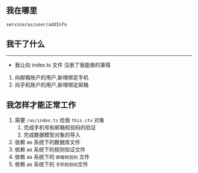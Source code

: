 ## 我在哪里

`service/as/user/addInfo`

## 我干了什么

--------------------------

- 我让向 index.ts 文件 注册了我能做的事情

1. 向邮箱账户的用户,新增绑定手机
2. 向手机账户的用户,新增绑定邮箱

## 我怎样才能正常工作

1. 需要 `/as/index.ts` 给我 `this.ctx` 对象
   1. 完成手机号和邮箱校验码的验证
   2. 完成数据模型对象的导入
2. 依赖 as 系统下的数据库文件
3. 依赖 as 系统下的规则验证文件
4. 依赖 as 系统下的 `邮箱校验码` 文件
5. 依赖 as 系统下的 `手机校验码`文件



